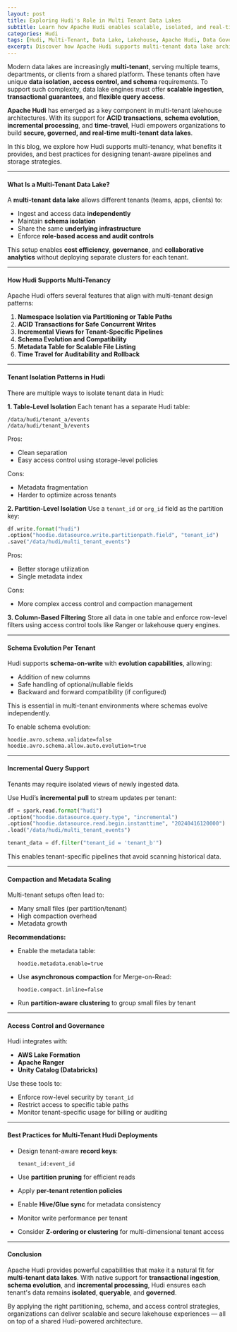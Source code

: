 ```yaml
---
layout: post
title: Exploring Hudi's Role in Multi Tenant Data Lakes
subtitle: Learn how Apache Hudi enables scalable, isolated, and real-time data management in multi-tenant lakehouse environments
categories: Hudi
tags: [Hudi, Multi-Tenant, Data Lake, Lakehouse, Apache Hudi, Data Governance, Big Data]
excerpt: Discover how Apache Hudi supports multi-tenant data lake architectures by providing isolation, schema evolution, ACID compliance, and efficient ingestion for scalable and secure lakehouse systems.
---
```

Modern data lakes are increasingly **multi-tenant**, serving multiple teams, departments, or clients from a shared platform. These tenants often have unique **data isolation, access control, and schema** requirements. To support such complexity, data lake engines must offer **scalable ingestion**, **transactional guarantees**, and **flexible query access**.

**Apache Hudi** has emerged as a key component in multi-tenant lakehouse architectures. With its support for **ACID transactions**, **schema evolution**, **incremental processing**, and **time-travel**, Hudi empowers organizations to build **secure, governed, and real-time multi-tenant data lakes**.

In this blog, we explore how Hudi supports multi-tenancy, what benefits it provides, and best practices for designing tenant-aware pipelines and storage strategies.

---

#### What Is a Multi-Tenant Data Lake?

A **multi-tenant data lake** allows different tenants (teams, apps, clients) to:
- Ingest and access data **independently**
- Maintain **schema isolation**
- Share the same **underlying infrastructure**
- Enforce **role-based access and audit controls**

This setup enables **cost efficiency**, **governance**, and **collaborative analytics** without deploying separate clusters for each tenant.

---

#### How Hudi Supports Multi-Tenancy

Apache Hudi offers several features that align with multi-tenant design patterns:

1. **Namespace Isolation via Partitioning or Table Paths**
2. **ACID Transactions for Safe Concurrent Writes**
3. **Incremental Views for Tenant-Specific Pipelines**
4. **Schema Evolution and Compatibility**
5. **Metadata Table for Scalable File Listing**
6. **Time Travel for Auditability and Rollback**

---

#### Tenant Isolation Patterns in Hudi

There are multiple ways to isolate tenant data in Hudi:

**1. Table-Level Isolation**
Each tenant has a separate Hudi table:
```
/data/hudi/tenant_a/events
/data/hudi/tenant_b/events
```

Pros:
- Clean separation
- Easy access control using storage-level policies

Cons:
- Metadata fragmentation
- Harder to optimize across tenants

**2. Partition-Level Isolation**
Use a `tenant_id` or `org_id` field as the partition key:

```python
df.write.format("hudi")
.option("hoodie.datasource.write.partitionpath.field", "tenant_id")
.save("/data/hudi/multi_tenant_events")
```

Pros:
- Better storage utilization
- Single metadata index

Cons:
- More complex access control and compaction management

**3. Column-Based Filtering**
Store all data in one table and enforce row-level filters using access control tools like Ranger or lakehouse query engines.

---

#### Schema Evolution Per Tenant

Hudi supports **schema-on-write** with **evolution capabilities**, allowing:
- Addition of new columns
- Safe handling of optional/nullable fields
- Backward and forward compatibility (if configured)

This is essential in multi-tenant environments where schemas evolve independently.

To enable schema evolution:
```properties
hoodie.avro.schema.validate=false
hoodie.avro.schema.allow.auto.evolution=true
```

---

#### Incremental Query Support

Tenants may require isolated views of newly ingested data.

Use Hudi’s **incremental pull** to stream updates per tenant:

```python
df = spark.read.format("hudi")
.option("hoodie.datasource.query.type", "incremental")
.option("hoodie.datasource.read.begin.instanttime", "20240416120000")
.load("/data/hudi/multi_tenant_events")

tenant_data = df.filter("tenant_id = 'tenant_b'")
```

This enables tenant-specific pipelines that avoid scanning historical data.

---

#### Compaction and Metadata Scaling

Multi-tenant setups often lead to:
- Many small files (per partition/tenant)
- High compaction overhead
- Metadata growth

**Recommendations:**
- Enable the metadata table:
  ```
  hoodie.metadata.enable=true
  ```
- Use **asynchronous compaction** for Merge-on-Read:
  ```
  hoodie.compact.inline=false
  ```
- Run **partition-aware clustering** to group small files by tenant

---

#### Access Control and Governance

Hudi integrates with:
- **AWS Lake Formation**
- **Apache Ranger**
- **Unity Catalog (Databricks)**

Use these tools to:
- Enforce row-level security by `tenant_id`
- Restrict access to specific table paths
- Monitor tenant-specific usage for billing or auditing

---

#### Best Practices for Multi-Tenant Hudi Deployments

- Design tenant-aware **record keys**:  
  ```
  tenant_id:event_id
  ```

- Use **partition pruning** for efficient reads
- Apply **per-tenant retention policies**
- Enable **Hive/Glue sync** for metadata consistency
- Monitor write performance per tenant
- Consider **Z-ordering or clustering** for multi-dimensional tenant access

---

#### Conclusion

Apache Hudi provides powerful capabilities that make it a natural fit for **multi-tenant data lakes**. With native support for **transactional ingestion**, **schema evolution**, and **incremental processing**, Hudi ensures each tenant's data remains **isolated**, **queryable**, and **governed**.

By applying the right partitioning, schema, and access control strategies, organizations can deliver scalable and secure lakehouse experiences — all on top of a shared Hudi-powered architecture.
